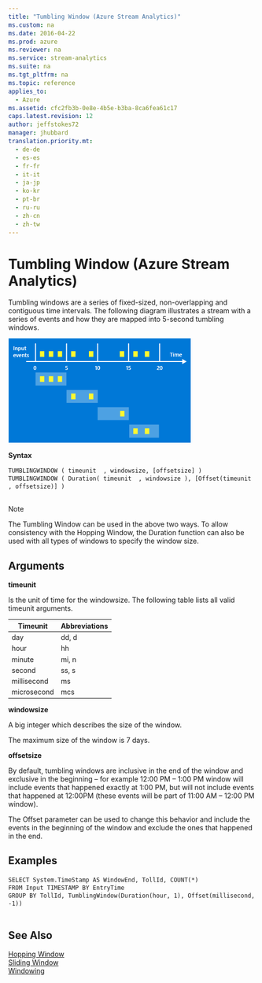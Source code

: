 ```yaml
---
title: "Tumbling Window (Azure Stream Analytics)"
ms.custom: na
ms.date: 2016-04-22
ms.prod: azure
ms.reviewer: na
ms.service: stream-analytics
ms.suite: na
ms.tgt_pltfrm: na
ms.topic: reference
applies_to: 
  - Azure
ms.assetid: cfc2fb3b-0e8e-4b5e-b3ba-8ca6fea61c17
caps.latest.revision: 12
author: jeffstokes72
manager: jhubbard
translation.priority.mt: 
  - de-de
  - es-es
  - fr-fr
  - it-it
  - ja-jp
  - ko-kr
  - pt-br
  - ru-ru
  - zh-cn
  - zh-tw
---
```

# Tumbling Window (Azure Stream Analytics)
  Tumbling windows are a series of fixed-sized, non-overlapping and contiguous time intervals. The following diagram illustrates a stream with a series of events and how they are mapped into 5-second tumbling windows.  
  
 ![Stream Analytics tumbling window 5 mins](../streamAnalyticsQueryLanguage/media/StreamAnalytics-TumblingWindow5mins.png "StreamAnalytics-TumblingWindow5mins")  
  
 **Syntax**  
  
```  
TUMBLINGWINDOW ( timeunit  , windowsize, [offsetsize] )  
TUMBLINGWINDOW ( Duration( timeunit  , windowsize ), [Offset(timeunit  , offsetsize)] )  
  
```  
  
> [!NOTE]  
>  The Tumbling Window can be used in the above two ways. To allow consistency with the Hopping Window, the Duration function can also be used with all types of windows to specify the window size.  
  
## Arguments  
 **timeunit**  
  
 Is the unit of time for the windowsize. The following table lists all valid timeunit arguments.  
  
|Timeunit|Abbreviations|  
|--------------|-------------------|  
|day|dd, d|  
|hour|hh|  
|minute|mi, n|  
|second|ss, s|  
|millisecond|ms|  
|microsecond|mcs|  
  
 **windowsize**  
  
 A big integer which describes the size of the window.  
  
 The maximum size of the window is 7 days.  
  
 **offsetsize**  
  
 By default, tumbling windows are inclusive in the end of the window and exclusive in the beginning – for example 12:00 PM – 1:00 PM window will include events that happened exactly at 1:00 PM, but will not include events that happened at 12:00PM (these events will be part of 11:00 AM – 12:00 PM window).  
  
 The Offset parameter can be used to change this behavior and include the events in the beginning of the window and exclude the ones that happened in the end.  
  
## Examples  
  
```  
SELECT System.TimeStamp AS WindowEnd, TollId, COUNT(*)  
FROM Input TIMESTAMP BY EntryTime  
GROUP BY TollId, TumblingWindow(Duration(hour, 1), Offset(millisecond, -1))  
  
```  
  
## See Also  
 [Hopping Window](../streamAnalyticsQueryLanguage/Hopping-Window--Azure-Stream-Analytics-.md)   
 [Sliding Window](../streamAnalyticsQueryLanguage/Sliding-Window--Azure-Stream-Analytics-.md)   
 [Windowing](../streamAnalyticsQueryLanguage/Windowing--Azure-Stream-Analytics-.md)  
  
  